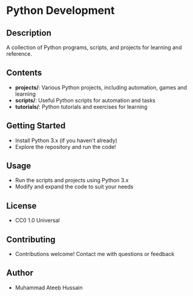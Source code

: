 # Python Development

## Description

A collection of Python programs, scripts, and projects for learning and reference.

## Contents

* **projects/**: Various Python projects, including automation, games and learning
* **scripts/**: Useful Python scripts for automation and tasks
* **tutorials/**: Python tutorials and exercises for learning

## Getting Started

* Install Python 3.x (if you haven't already)
* Explore the repository and run the code!

## Usage

* Run the scripts and projects using Python 3.x
* Modify and expand the code to suit your needs

## License

* CC0 1.0 Universal

## Contributing

* Contributions welcome! Contact me with questions or feedback

## Author

* Muhammad Ateeb Hussain

